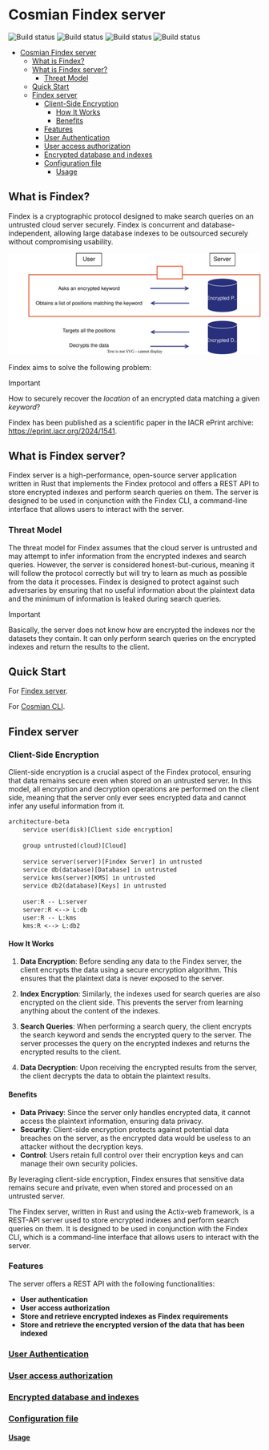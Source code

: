 # Cosmian Findex server

![Build status](https://github.com/Cosmian/findex-server/actions/workflows/main_release.yml/badge.svg?branch=main)
![Build status](https://github.com/Cosmian/findex-server/actions/workflows/build_generic.yml/badge.svg?branch=main)
![Build status](https://github.com/Cosmian/findex-server/actions/workflows/build_windows.yml/badge.svg?branch=main)
![Build status](https://github.com/Cosmian/findex-server/actions/workflows/build_rhel9.yml/badge.svg?branch=main)

- [Cosmian Findex server](#cosmian-findex-server)
  - [What is Findex?](#what-is-findex)
  - [What is Findex server?](#what-is-findex-server)
    - [Threat Model](#threat-model)
  - [Quick Start](#quick-start)
  - [Findex server](#findex-server)
    - [Client-Side Encryption](#client-side-encryption)
      - [How It Works](#how-it-works)
      - [Benefits](#benefits)
    - [Features](#features)
    - [User Authentication](#user-authentication)
    - [User access authorization](#user-access-authorization)
    - [Encrypted database and indexes](#encrypted-database-and-indexes)
    - [Configuration file](#configuration-file)
      - [Usage](#usage)

## What is Findex?

Findex is a cryptographic protocol designed to make search queries on an untrusted cloud server securely. Findex is concurrent and database-independent, allowing large database indexes to be outsourced securely without compromising usability.

![Architecture client server](./documentation/docs/images/Findex.svg)

Findex aims to solve the following problem:

> [!IMPORTANT]
> How to securely recover the _location_ of an encrypted data matching a given _keyword_?

Findex has been published as a scientific paper in the IACR ePrint archive: <https://eprint.iacr.org/2024/1541>.

## What is Findex server?

Findex server is a high-performance, open-source server application written in Rust that implements the Findex protocol and offers a REST API to store encrypted indexes and perform search queries on them. The server is designed to be used in conjunction with the Findex CLI, a command-line interface that allows users to interact with the server.

### Threat Model

The threat model for Findex assumes that the cloud server is untrusted and may attempt to infer information from the encrypted indexes and search queries. However, the server is considered honest-but-curious, meaning it will follow the protocol correctly but will try to learn as much as possible from the data it processes. Findex is designed to protect against such adversaries by ensuring that no useful information about the plaintext data and the minimum of information is leaked during search queries.

> [!IMPORTANT]
> Basically, the server does not know how are encrypted the indexes nor the datasets they contain. It can only perform search queries on the encrypted indexes and return the results to the client.

## Quick Start

For [Findex server](./documentation/docs/quick_start.md).

For [Cosmian CLI](./documentation/docs/quick_start_client.md).

## Findex server

### Client-Side Encryption

Client-side encryption is a crucial aspect of the Findex protocol, ensuring that data remains secure even when stored on an untrusted server. In this model, all encryption and decryption operations are performed on the client side, meaning that the server only ever sees encrypted data and cannot infer any useful information from it.

```mermaid
architecture-beta
    service user(disk)[Client side encryption]

    group untrusted(cloud)[Cloud]

    service server(server)[Findex Server] in untrusted
    service db(database)[Database] in untrusted
    service kms(server)[KMS] in untrusted
    service db2(database)[Keys] in untrusted

    user:R -- L:server
    server:R <--> L:db
    user:R -- L:kms
    kms:R <--> L:db2
```

#### How It Works

1. **Data Encryption**: Before sending any data to the Findex server, the client encrypts the data using a secure encryption algorithm. This ensures that the plaintext data is never exposed to the server.

2. **Index Encryption**: Similarly, the indexes used for search queries are also encrypted on the client side. This prevents the server from learning anything about the content of the indexes.

3. **Search Queries**: When performing a search query, the client encrypts the search keyword and sends the encrypted query to the server. The server processes the query on the encrypted indexes and returns the encrypted results to the client.

4. **Data Decryption**: Upon receiving the encrypted results from the server, the client decrypts the data to obtain the plaintext results.

#### Benefits

- **Data Privacy**: Since the server only handles encrypted data, it cannot access the plaintext information, ensuring data privacy.
- **Security**: Client-side encryption protects against potential data breaches on the server, as the encrypted data would be useless to an attacker without the decryption keys.
- **Control**: Users retain full control over their encryption keys and can manage their own security policies.

By leveraging client-side encryption, Findex ensures that sensitive data remains secure and private, even when stored and processed on an untrusted server.

The Findex server, written in Rust and using the Actix-web framework, is a REST-API server used to store encrypted indexes and perform search queries on them. It is designed to be used in conjunction with the Findex CLI, which is a command-line interface that allows users to interact with the server.

### Features

The server offers a REST API with the following functionalities:

- **User authentication**
- **User access authorization**
- **Store and retrieve encrypted indexes as Findex requirements**
- **Store and retrieve the encrypted version of the data that has been indexed**

### [User Authentication](./documentation/docs/authentication.md)

### [User access authorization](./documentation/docs/authorization.md)

### [Encrypted database and indexes](./documentation/docs/database.md)

### [Configuration file](./documentation/docs/configuration.md)

#### [Usage](./documentation/docs/usage.md)
